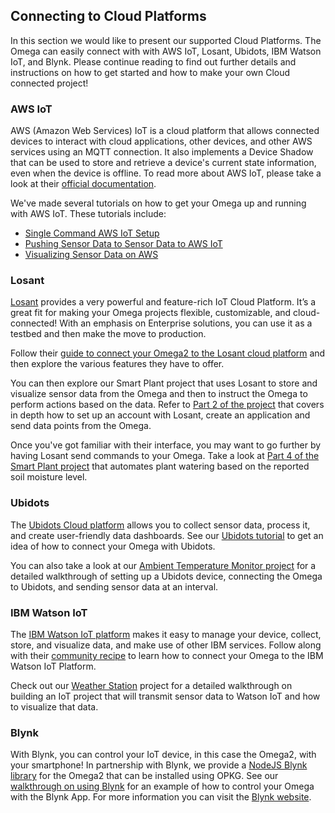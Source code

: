 ## Connecting to Cloud Platforms


In this section we would like to present our supported Cloud Platforms. The Omega can easily connect with with AWS IoT, Losant, Ubidots, IBM Watson IoT, and Blynk. Please continue reading to find out further details and instructions on how to get started and how to make your own Cloud connected project!

### AWS IoT

AWS (Amazon Web Services) IoT is a cloud platform that allows connected devices to interact with cloud applications, other devices, and other AWS services using an MQTT connection. It also implements a Device Shadow that can be used to store and retrieve a device's current state information, even when the device is offline. To read more about AWS IoT, please take a look at their [official documentation](https://aws.amazon.com/iot-core/).

We've made several tutorials on how to get your Omega up and running with AWS IoT. These tutorials include:

* [Single Command AWS IoT Setup](https://onion.io/2bt-aws-iot-setup-single-command/)
* [Pushing Sensor Data to Sensor Data to AWS IoT](https://onion.io/2bt-aws-iot-pushing-sensor-data/)
* [Visualizing Sensor Data on AWS](https://onion.io/2bt-aws-iot-visualizing-sensor-data/)


### Losant

[Losant](https://www.losant.com/) provides a very powerful and feature-rich IoT Cloud Platform. It’s a great fit for making your Omega projects flexible, customizable, and cloud-connected! With an emphasis on Enterprise solutions, you can use it as a testbed and then make the move to production.

Follow their [guide to connect your Omega2 to the Losant cloud platform](https://www.losant.com/blog/getting-started-with-omega2-and-losant) and then explore the various features they have to offer.

You can then explore our Smart Plant project that uses Losant to store and visualize sensor data from the Omega and then to instruct the Omega to perform actions based on the data. Refer to [Part 2 of the project](https://docs.onion.io/omega2-project-book-vol1/smart-plant-p2.html) that covers in depth how to set up an account with Losant, create an application and send data points from the Omega.

Once you've got familiar with their interface, you may want to go further by having Losant send commands to your Omega. Take a look at [Part 4 of the Smart Plant project](https://docs.onion.io/omega2-project-book-vol1/smart-plant-p4.html) that automates plant watering based on the reported soil moisture level.


### Ubidots

The [Ubidots Cloud platform](https://ubidots.com/) allows you to collect sensor data, process it, and create user-friendly data dashboards. See our [Ubidots tutorial](https://onion.io/2bt-pushing-data-to-the-ubidots-iot-platform/) to get an idea of how to connect your Omega with Ubidots.

You can also take a look at our [Ambient Temperature Monitor project](https://docs.onion.io/omega2-project-book-vol1/ubidots-temperature-monitor.html) for a detailed walkthrough of setting up a Ubidots device, connecting the Omega to Ubidots, and sending sensor data at an interval.


### IBM Watson IoT

The [IBM Watson IoT platform](https://internetofthings.ibmcloud.com/) makes it easy to manage your device, collect, store, and visualize data, and make use of other IBM services. Follow along with their [community recipe](https://developer.ibm.com/recipes/tutorials/connect-an-onion-omega2-to-ibm-watson-iot-platform/) to learn how to connect your Omega to the IBM Watson IoT Platform.

Check out our [Weather Station](https://docs.onion.io/omega2-project-book-vol1/weather-station.html) project for a detailed walkthrough on building an IoT project that will transmit sensor data to Watson IoT and how to visualize that data.


### Blynk

With Blynk, you can control your IoT device, in this case the Omega2, with your smartphone! In partnership with Blynk, we provide a [NodeJS Blynk library](https://docs.onion.io/omega2-docs/blynk-library.html) for the Omega2 that can be installed using OPKG. See our [walkthrough on using Blynk](https://onion.io/2bt-blynk-omega/) for an example of how to control your Omega with the Blynk App. For more information you can visit the [Blynk website](https://www.blynk.cc/).
